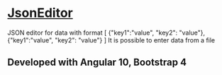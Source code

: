# [JsonEditor](https://soldor37.github.io/jsonEditor/, "project link")

JSON editor for data with format [ {"key1":"value", "key2": "value"}, {"key1":"value", "key2": "value"} ]
It is possible to enter data from a file

## Developed with Angular 10, Bootstrap 4

